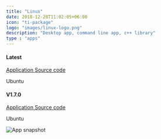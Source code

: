 ```yaml
---
title: "Linux"
date: 2018-12-28T11:02:05+06:00
icon: "ti-package"
logo: "images/linux-logo.png"
description: "Desktop app, command line app, c++ library"
type : "apps"
---
```



<div class="row" >
    <div class="card border-danger mb-3 text-center col-lg-5 col-sm-6 mb-4 " style="min-width: 20%; margin-right:2%" >
        <h4 class="card-header text-center shadow">Latest</h4>
        <a href="https://github.com/zguoch/saltwatereos/releases/download/V1.7.0/swEOS_ubuntu_V1.7.2.zip">
            Application
        </a>
        <a href="https://github.com/zguoch/saltwatereos/archive/V1.7.2.zip">
            Source code
        </a>
        <p class="mb-0">Ubuntu</p>
    </div>
    <div class="card border-warning mb-3 text-center col-lg-5 col-sm-6 mb-4" style="min-width: 20%">
        <h4 class="card-header text-center shadow">V1.7.0</h4>
        <a href="https://github.com/zguoch/saltwatereos/releases/download/V1.7.0/swEOS_ubuntu_V1.7.0.zip">
            Application
        </a>
        <a href="https://github.com/zguoch/saltwatereos/archive/V1.7.0.zip">
            Source code
        </a>
        <p class="mb-0">Ubuntu</p>
    </div>
</div>

![App snapshot](../images/sweos_linux_en.png)
